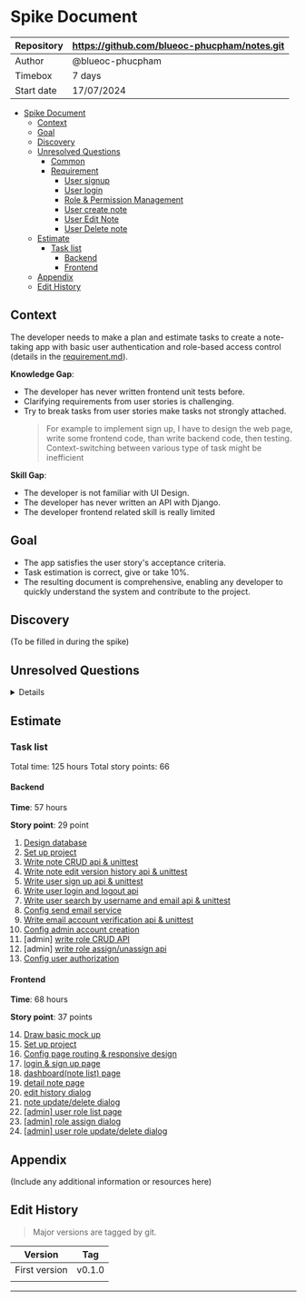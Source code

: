 # Spike Document

| Repository | https://github.com/blueoc-phucpham/notes.git |
| ---------- | -------------------------------------------- |
| Author     | @blueoc-phucpham                             |
| Timebox    | 7 days                                       |
| Start date | 17/07/2024                                   |

- [Spike Document](#spike-document)
  - [Context](#context)
  - [Goal](#goal)
  - [Discovery](#discovery)
  - [Unresolved Questions](#unresolved-questions)
    - [Common](#common)
    - [Requirement](#requirement)
      - [User signup](#user-signup)
      - [User login](#user-login)
      - [Role \& Permission Management](#role--permission-management)
      - [User create note](#user-create-note)
      - [User Edit Note](#user-edit-note)
      - [User Delete note](#user-delete-note)
  - [Estimate](#estimate)
    - [Task list](#task-list)
      - [Backend](#backend)
      - [Frontend](#frontend)
  - [Appendix](#appendix)
  - [Edit History](#edit-history)

## Context

The developer needs to make a plan and estimate tasks to create a note-taking app with basic user authentication and role-based access control (details in the [requirement.md](./requirement.md#user-stories)).

**Knowledge Gap**:

- The developer has never written frontend unit tests before.
- Clarifying requirements from user stories is challenging.
- Try to break tasks from user stories make tasks not strongly attached.
    > For example to implement sign up, I have to design the web page, write some frontend code, than write backend code, then testing. Context-switching between various type of task might be inefficient

**Skill Gap**:

- The developer is not familiar with UI Design.
- The developer has never written an API with Django.
- The developer frontend related skill is really limited

## Goal

- The app satisfies the user story's acceptance criteria.
- Task estimation is correct, give or take 10%.
- The resulting document is comprehensive, enabling any developer to quickly understand the system and contribute to the project.

## Discovery

(To be filled in during the spike)

## Unresolved Questions
<details>
<summary>Details</summary>
### Common

1. What metrics or criteria should we use to evaluate our test suite's effectiveness?

> The test should cover both happy case, invalid input data and unexpected exception.
> The coverage should be at least 80%

2. Should all user data be encrypted in the database?

> Encrypt password

3. How do we create an admin account? Are there limits on the number of admin accounts?

> Only one admin on system initialized.

4. Can admin view/update/delete user's notes? Or deactivate user account? Can admin view all user's infomation?

> Admin can do anything in system.

5. Does the design support mobile (responsive) functionality across different screen sizes?

> Should be considered

6. Is there a limit on how much note user can save? What should be done if one user spam very long note?

> 10 notes per user

7. Is note searching and categorizing is needed?

> No

### Requirement

#### User signup

7. How much personal information is needed beyond name, email, and password? Should we include full name, avatar, and bio?

> Only name, email and password

8. Can one email address be used to create multiple accounts?

> No

9. Are there any specific password rules for security, like requiring at least one capital letter, one lowercase letter, a number, and a symbol?

> at least 8 characters with letters (both uppercase and lowercase), numbers, and symbols, and includes no obvious personal information 

#### User login

10. What happens if users forget their password?

> Not on scope

#### Role & Permission Management

11. Access control rules is per document (like google docs) or system wide?

> Per document

12. Can one user view/update/delete other user's note if given edit role?

> Yes

#### User create note

13. Can users share their note to other user?

> Note visible by everyone by default.

#### User Edit Note

14. Note edit history support?

> Yes

15. Can multiple user edit the same note?

> Yes, but not in the same time

#### User Delete note

16. Is the note really deleted or should be kept in database (soft-delete)?

> Soft-delete

</details>

## Estimate

### Task list

Total time: 125 hours
Total story points: 66

#### Backend

**Time**: 57 hours

**Story point**: 29 point

1. [Design database](./tasks/note-1.md)
2. [Set up project](./tasks/note-2.md)
3. [Write note CRUD api & unittest](./tasks/note-3.md)
4. [Write note edit version history api & unittest](./tasks/note-4.md)
5. [Write user sign up api & unittest](./tasks/note-5.md)
6. [Write user login and logout api](./tasks/note-6.md)
7. [Write user search by username and email api & unittest](./tasks/note-7.md)
8. [Config send email service](./tasks/note-8.md)
9. [Write email account verification api & unittest](./tasks/note-9.md)
10. [Config admin account creation](./tasks/note-10.md)
11. [admin] [write role CRUD API](./tasks/note-11.md)
12. [admin] [write role assign/unassign api](./tasks/note-12.md)
13. [Config user authorization](./tasks/note-13.md)

#### Frontend

**Time**: 68 hours

**Story point**: 37 points

14. [Draw basic mock up](./tasks/note-14.md)
15. [Set up project](./tasks/note-15.md)
16. [Config page routing & responsive design](./tasks/note-16.md)
17. [login & sign up page](./tasks/note-17.md)
18. [dashboard(note list) page](./tasks/note-18.md)
19. [detail note page](./tasks/note-19.md)
20. [edit history dialog](./tasks/note-20.md)
21. [note update/delete dialog](./tasks/note-21.md)
22. [\[admin\] user role list page](./tasks/note-22.md)
23. [\[admin\] role assign dialog](./tasks/note-23.md)
24. [\[admin\] user role update/delete dialog](./tasks/note-24.md)


## Appendix
(Include any additional information or resources here)

## Edit History
> Major versions are tagged by git.

| Version       | Tag    |
| ------------- | ------ |
| First version | v0.1.0 |
|               |        |

---
